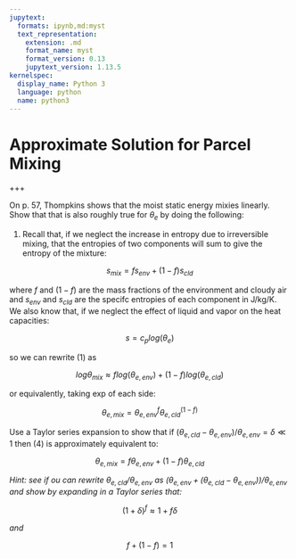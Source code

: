 ```yaml
---
jupytext:
  formats: ipynb,md:myst
  text_representation:
    extension: .md
    format_name: myst
    format_version: 0.13
    jupytext_version: 1.13.5
kernelspec:
  display_name: Python 3
  language: python
  name: python3
---
```


# Approximate Solution for Parcel Mixing


+++

On p. 57, Thompkins shows that the moist static energy mixies linearly. Show that that is
also roughly true for $\theta_e$ by doing the following:

1. Recall that, if we neglect the increase in entropy due to irreversible mixing, that the entropies
of two components will sum to give the entropy of the mixture:

$$
s_{mix} = fs_{env} + (1 - f)s_{cld}\tag{1}
$$

where $f$ and $(1 - f)$ are the mass fractions of the environment and cloudy air and $s_{env}$ and
$s_{cld}$ are the specifc entropies of each component in J/kg/K. We also know that, if we neglect the effect of liquid and vapor on the heat capacities:

$$
s = c_p log(\theta_e)\tag{2}
$$

so we can rewrite (1) as

$$
log \theta_{mix} \approx f log(\theta_{e,env}) + (1 - f) log(\theta_{e,cld})\tag{3}
$$

or equivalently, taking exp of each side:

$$
\theta_{e,mix} = \theta_{e,env}^f \theta_{e,cld}^{(1-f)}\tag{4}
$$


Use a Taylor series expansion to show that if $(\theta_{e,cld} - \theta_{e,env})/\theta_{e,env}= \delta \ll 1$ then (4) is
approximately equivalent to:

$$
\theta_{e,mix} = f\theta_{e,env} + (1 - f)\theta_{e,cld}\tag{5}
$$


*Hint: see if ou can rewrite $\theta_{e,cld}/\theta_{e,env}$ as $(\theta_{e,env} +(\theta_{e,cld} - \theta_{e,env}))/\theta_{e,env}$ and show by expanding in a Taylor series that:*

$$
(1 + \delta)^f \approx 1 + f\delta\tag{6}
$$

*and*

$$
f + (1 - f) = 1 \tag{7}
$$
